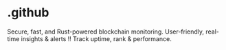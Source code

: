 # .github
Secure, fast, and Rust-powered blockchain monitoring. User-friendly, real-time insights &amp; alerts ‼️ Track uptime, rank &amp; performance.
